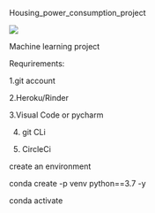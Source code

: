 Housing_power_consumption_project

![](https://github.com/BALAJIHARIDASAN/Housing_power_consumption_project/blob/main/p.png)



Machine learning project

Requrirements:

1.git account

2.Heroku/Rinder

3.Visual Code or pycharm

4. git CLi

5. CircleCi


create an environment


conda create -p venv python==3.7 -y

conda activate 